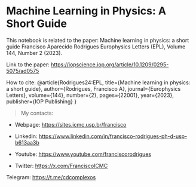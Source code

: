 # Machine Learning in Physics: A Short Guide

This notebook is related to the paper: 
Machine learning in physics: a short guide
Francisco Aparecido Rodrigues
Europhysics Letters (EPL), Volume 144, Number 2 (2023).

Link to the paper: 
https://iopscience.iop.org/article/10.1209/0295-5075/ad0575

How to cite:
@article{Rodrigues24:EPL,
  title={Machine learning in physics: a short guide},
  author={Rodrigues, Francisco A},
  journal={Europhysics Letters},
  volume={144},
  number={2},
  pages={22001},
  year={2023},
  publisher={IOP Publishing}
}

> My contacts:

* Webpage: https://sites.icmc.usp.br/francisco

* Linkedin: https://www.linkedin.com/in/francisco-rodrigues-ph-d-usp-b613aa3b

* Youtube: https://www.youtube.com/franciscorodrigues

* Twitter: https://x.com/FranciscoICMC

Telegram: https://t.me/cdcomplexos

